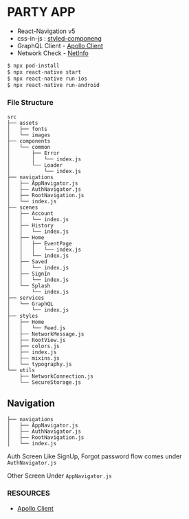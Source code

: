 # PARTY APP

- React-Navigation v5
- css-in-js : [styled-componeng](https://styled-components.com)
- GraphQL Client - [Apollo Client](https://www.apollographql.com/docs/react)
- Network Check - [NetInfo](https://github.com/react-native-netinfo/react-native-netinfo)

```sh
$ npx pod-install
$ npx react-native start
$ npx react-native run-ios
$ npx react-native run-android
```

### File Structure

```
src
├── assets
│   ├── fonts
│   └── images
├── components
│   └── common
│       ├── Error
│       │   └── index.js
│       └── Loader
│           └── index.js
├── navigations
│   ├── AppNavigator.js
│   ├── AuthNavigator.js
│   ├── RootNavigation.js
│   └── index.js
├── scenes
│   ├── Account
│   │   └── index.js
│   ├── History
│   │   └── index.js
│   ├── Home
│   │   ├── EventPage
│   │   │   └── index.js
│   │   └── index.js
│   ├── Saved
│   │   └── index.js
│   ├── SignIn
│   │   └── index.js
│   └── Splash
│       └── index.js
├── services
│   └── GraphQL
│       └── index.js
├── styles
│   ├── Home
│   │   └── Feed.js
│   ├── NetworkMessage.js
│   ├── RootView.js
│   ├── colors.js
│   ├── index.js
│   ├── mixins.js
│   └── typography.js
└── utils
    ├── NetworkConnection.js
    └── SecureStorage.js

```

## Navigation

```
├── navigations
│   ├── AppNavigator.js
│   ├── AuthNavigator.js
│   ├── RootNavigation.js
│   └── index.js
```

Auth Screen Like SignUp, Forgot password flow comes under `AuthNavigator.js`

Other Screen Under `AppNavigator.js`

### RESOURCES

- [Apollo Client](https://www.apollographql.com/docs/react)
